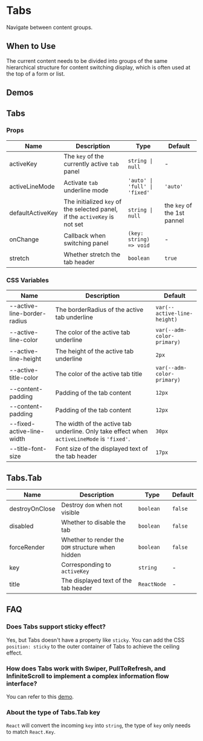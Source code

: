 # Tabs

Navigate between content groups.

## When to Use

The current content needs to be divided into groups of the same hierarchical structure for content switching display, which is often used at the top of a form or list.

## Demos

<code src="./demos/demo1.tsx"></code>

<code src="./demos/demo2.tsx"></code>

<code src="./demos/demo3.tsx"></code>

<code src="./demos/demo4.tsx"></code>

## Tabs

### Props

| Name | Description | Type | Default |
| --- | --- | --- | --- |
| activeKey | The `key` of the currently active `tab` panel | `string \| null` | - |
| activeLineMode | Activate `tab` underline mode | `'auto' \| 'full' \| 'fixed'` | `'auto'` |
| defaultActiveKey | The initialized `key` of the selected panel, if the `activeKey` is not set | `string \| null` | the `key` of the 1st pannel |
| onChange | Callback when switching panel | `(key: string) => void` | - |
| stretch | Whether stretch the tab header | `boolean` | `true` |

### CSS Variables

| Name | Description | Default |
| --- | --- | --- |
| --active-line-border-radius | The borderRadius of the active tab underline | `var(--active-line-height)` |
| --active-line-color | The color of the active tab underline | `var(--adm-color-primary)` |
| --active-line-height | The height of the active tab underline | `2px` |
| --active-title-color | The color of the active tab title | `var(--adm-color-primary)` |
| --content-padding | Padding of the tab content | `12px` |
| --content-padding | Padding of the tab content | `12px` |
| --fixed-active-line-width | The width of the active tab underline. Only take effect when `activeLineMode` is `'fixed'`. | `30px` |
| --title-font-size | Font size of the displayed text of the tab header | `17px` |

## Tabs.Tab

| Name | Description | Type | Default |
| --- | --- | --- | --- |
| destroyOnClose | Destroy `dom` when not visible | `boolean` | `false` |
| disabled | Whether to disable the tab | `boolean` | `false` |
| forceRender | Whether to render the `DOM` structure when hidden | `boolean` | `false` |
| key | Corresponding to `activeKey` | `string` | - |
| title | The displayed text of the tab header | `ReactNode` | - |

## FAQ

### Does Tabs support sticky effect?

Yes, but Tabs doesn't have a property like `sticky`. You can add the CSS `position: sticky` to the outer container of Tabs to achieve the ceiling effect.

### How does Tabs work with Swiper, PullToRefresh, and InfiniteScroll to implement a complex information flow interface?

You can refer to this [demo](https://codesandbox.io/s/mystifying-glitter-knpc7u?file=/src/components/getPullToRefreshlData.tsx).

### About the type of Tabs.Tab key

`React` will convert the incoming `key` into `string`, the type of `key` only needs to match `React.Key`.
